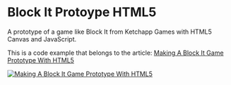 # Block It Protoype HTML5
A prototype of a game like Block It from Ketchapp Games with HTML5 Canvas and JavaScript.

This is a code example that belongs to the article: [Making A Block It Game Prototype With HTML5](http://rembound.com/articles/making-a-block-it-game-prototype-with-html5)

[![Making A Block It Game Prototype With HTML5](screenshot.png?raw=true)](http://rembound.com/articles/making-a-block-it-game-prototype-with-html5)